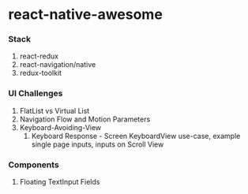 # react-native-awesome

### Stack
1. react-redux
2. react-navigation/native
3. redux-toolkit

### UI Challenges
1. FlatList vs Virtual List 
2. Navigation Flow and Motion Parameters
3. Keyboard-Avoiding-View
   1. Keyboard Response - Screen KeyboardView use-case, example single page inputs, inputs on Scroll View

### Components
1. Floating TextInput Fields
